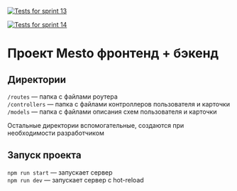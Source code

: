 [![Tests for sprint 13](https://github.com/JuliaPerfilova/express-mesto-gha/actions/workflows/tests-13-sprint.yml/badge.svg)](https://github.com/JuliaPerfilova/express-mesto-gha/actions/workflows/tests-13-sprint.yml) 

[![Tests for sprint 14](https://github.com/JuliaPerfilova/express-mesto-gha/actions/workflows/tests-14-sprint.yml/badge.svg)](https://github.com/JuliaPerfilova/express-mesto-gha/actions/workflows/tests-14-sprint.yml)
# Проект Mesto фронтенд + бэкенд


## Директории

`/routes` — папка с файлами роутера  
`/controllers` — папка с файлами контроллеров пользователя и карточки   
`/models` — папка с файлами описания схем пользователя и карточки  
  
Остальные директории вспомогательные, создаются при необходимости разработчиком

## Запуск проекта

`npm run start` — запускает сервер   
`npm run dev` — запускает сервер с hot-reload
